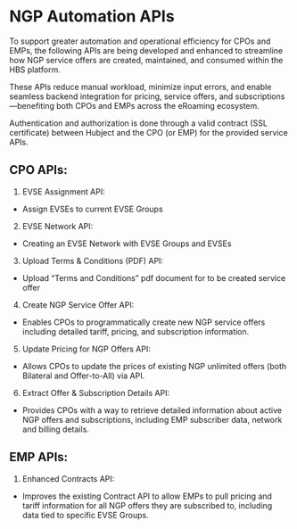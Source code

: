 # NGP Automation APIs

To support greater automation and operational efficiency for CPOs and EMPs, the following APIs are being developed and enhanced to streamline how NGP service
offers are created, maintained, and consumed within the HBS platform.

These APIs reduce manual workload, minimize input errors, and enable seamless backend integration for pricing, service offers, and subscriptions—benefiting both
CPOs and EMPs across the eRoaming ecosystem.

Authentication and authorization is done through a valid contract (SSL certificate) between Hubject and the CPO (or EMP) for the provided service APIs.

## CPO APIs:

1. EVSE Assignment API:

- Assign EVSEs to current EVSE Groups

2. EVSE Network API:

- Creating an EVSE Network with EVSE Groups and EVSEs

3. Upload Terms & Conditions (PDF) API:

- Upload “Terms and Conditions” pdf document for to be created service offer

4. Create NGP Service Offer API:

- Enables CPOs to programmatically create new NGP service offers including detailed tariff, pricing, and subscription information.

5. Update Pricing for NGP Offers API:

- Allows CPOs to update the prices of existing NGP unlimited offers (both Bilateral and Offer-to-All) via API.

6. Extract Offer & Subscription Details API:

- Provides CPOs with a way to retrieve detailed information about active NGP offers and subscriptions, including EMP subscriber data, network and billing
  details.

## EMP APIs:

1. Enhanced Contracts API:

- Improves the existing Contract API to allow EMPs to pull pricing and tariff information for all NGP offers they are subscribed to, including data tied to
  specific EVSE Groups.